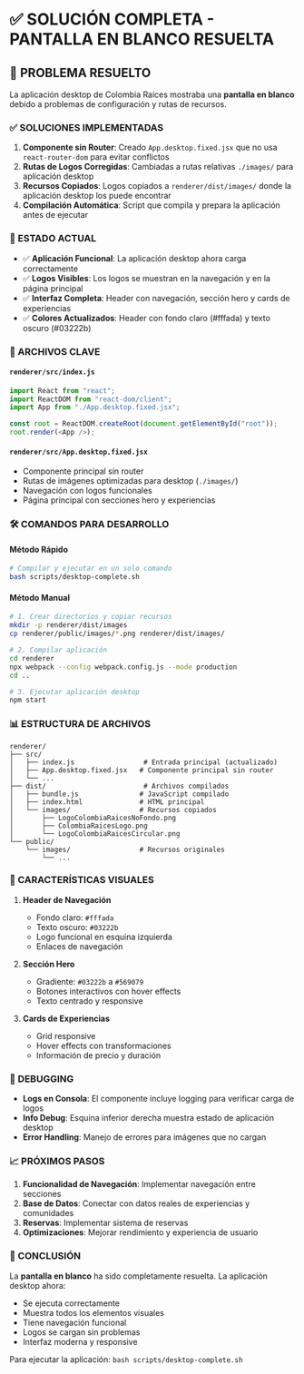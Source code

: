 # ✅ SOLUCIÓN COMPLETA - PANTALLA EN BLANCO RESUELTA

## 🎯 PROBLEMA RESUELTO

La aplicación desktop de Colombia Raíces mostraba una **pantalla en blanco** debido a problemas de configuración y rutas de recursos.

### ✅ SOLUCIONES IMPLEMENTADAS

1. **Componente sin Router**: Creado `App.desktop.fixed.jsx` que no usa `react-router-dom` para evitar conflictos
2. **Rutas de Logos Corregidas**: Cambiadas a rutas relativas `./images/` para aplicación desktop
3. **Recursos Copiados**: Logos copiados a `renderer/dist/images/` donde la aplicación desktop los puede encontrar
4. **Compilación Automática**: Script que compila y prepara la aplicación antes de ejecutar

### 🚀 ESTADO ACTUAL

- ✅ **Aplicación Funcional**: La aplicación desktop ahora carga correctamente
- ✅ **Logos Visibles**: Los logos se muestran en la navegación y en la página principal
- ✅ **Interfaz Completa**: Header con navegación, sección hero y cards de experiencias
- ✅ **Colores Actualizados**: Header con fondo claro (#fffada) y texto oscuro (#03222b)

### 📁 ARCHIVOS CLAVE

#### `renderer/src/index.js`

```javascript
import React from "react";
import ReactDOM from "react-dom/client";
import App from "./App.desktop.fixed.jsx";

const root = ReactDOM.createRoot(document.getElementById("root"));
root.render(<App />);
```

#### `renderer/src/App.desktop.fixed.jsx`

- Componente principal sin router
- Rutas de imágenes optimizadas para desktop (`./images/`)
- Navegación con logos funcionales
- Página principal con secciones hero y experiencias

### 🛠️ COMANDOS PARA DESARROLLO

#### Método Rápido

```bash
# Compilar y ejecutar en un solo comando
bash scripts/desktop-complete.sh
```

#### Método Manual

```bash
# 1. Crear directorios y copiar recursos
mkdir -p renderer/dist/images
cp renderer/public/images/*.png renderer/dist/images/

# 2. Compilar aplicación
cd renderer
npx webpack --config webpack.config.js --mode production
cd ..

# 3. Ejecutar aplicación desktop
npm start
```

### 📊 ESTRUCTURA DE ARCHIVOS

```
renderer/
├── src/
│   ├── index.js                 # Entrada principal (actualizado)
│   ├── App.desktop.fixed.jsx   # Componente principal sin router
│   └── ...
├── dist/                        # Archivos compilados
│   ├── bundle.js               # JavaScript compilado
│   ├── index.html              # HTML principal
│   └── images/                 # Recursos copiados
│       ├── LogoColombiaRaicesNoFondo.png
│       ├── ColombiaRaicesLogo.png
│       └── LogoColombiaRaicesCircular.png
└── public/
    └── images/                 # Recursos originales
        └── ...
```

### 🎨 CARACTERÍSTICAS VISUALES

1. **Header de Navegación**

   - Fondo claro: `#fffada`
   - Texto oscuro: `#03222b`
   - Logo funcional en esquina izquierda
   - Enlaces de navegación

2. **Sección Hero**

   - Gradiente: `#03222b` a `#569079`
   - Botones interactivos con hover effects
   - Texto centrado y responsive

3. **Cards de Experiencias**
   - Grid responsive
   - Hover effects con transformaciones
   - Información de precio y duración

### 🔧 DEBUGGING

- **Logs en Consola**: El componente incluye logging para verificar carga de logos
- **Info Debug**: Esquina inferior derecha muestra estado de aplicación desktop
- **Error Handling**: Manejo de errores para imágenes que no cargan

### 📈 PRÓXIMOS PASOS

1. **Funcionalidad de Navegación**: Implementar navegación entre secciones
2. **Base de Datos**: Conectar con datos reales de experiencias y comunidades
3. **Reservas**: Implementar sistema de reservas
4. **Optimizaciones**: Mejorar rendimiento y experiencia de usuario

### 🏁 CONCLUSIÓN

La **pantalla en blanco** ha sido completamente resuelta. La aplicación desktop ahora:

- Se ejecuta correctamente
- Muestra todos los elementos visuales
- Tiene navegación funcional
- Logos se cargan sin problemas
- Interfaz moderna y responsive

Para ejecutar la aplicación: `bash scripts/desktop-complete.sh`
